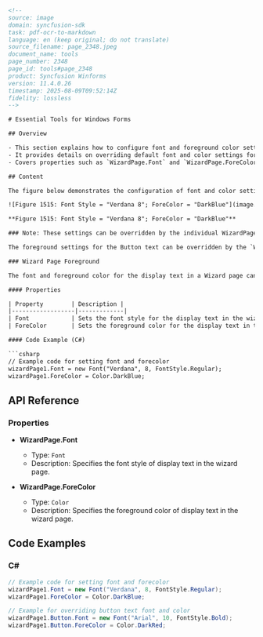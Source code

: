 ```html
<!-- 
source: image
domain: syncfusion-sdk
task: pdf-ocr-to-markdown
language: en (keep original; do not translate)
source_filename: page_2348.jpeg
document_name: tools
page_number: 2348
page_id: tools#page_2348
product: Syncfusion Winforms
version: 11.4.0.26
timestamp: 2025-08-09T09:52:14Z
fidelity: lossless
-->

# Essential Tools for Windows Forms

## Overview

- This section explains how to configure font and foreground color settings for registration details forms in a Windows Forms application.
- It provides details on overriding default font and color settings for individual wizard pages.
- Covers properties such as `WizardPage.Font` and `WizardPage.ForeColor` for controlling display text attributes.

## Content

The figure below demonstrates the configuration of font and color settings for a registration wizard interface.

![Figure 1515: Font Style = "Verdana 8"; ForeColor = "DarkBlue"](image.png)

**Figure 1515: Font Style = "Verdana 8"; ForeColor = "DarkBlue"**

### Note: These settings can be overridden by the individual WizardPage.Font and WizardPage.ForeColor settings.

The foreground settings for the Button text can be overridden by the `WizardPage.Button.Font` and `WizardPage.Button.ForeColor` settings as well. See the **Button Appearance** topic for more details.

### Wizard Page Foreground

The font and foreground color for the display text in a Wizard page can be controlled through the following properties:

#### Properties

| Property        | Description |
|------------------|-------------|
| Font            | Sets the font style for the display text in the wizard page. |
| ForeColor       | Sets the foreground color for the display text in the wizard page. |

#### Code Example (C#)

```csharp
// Example code for setting font and forecolor
wizardPage1.Font = new Font("Verdana", 8, FontStyle.Regular);
wizardPage1.ForeColor = Color.DarkBlue;
```

## API Reference

### Properties

- **WizardPage.Font**  
  - Type: `Font`  
  - Description: Specifies the font style of display text in the wizard page.
  
- **WizardPage.ForeColor**  
  - Type: `Color`  
  - Description: Specifies the foreground color of display text in the wizard page.

## Code Examples

### C#

```csharp
// Example code for setting font and forecolor
wizardPage1.Font = new Font("Verdana", 8, FontStyle.Regular);
wizardPage1.ForeColor = Color.DarkBlue;

// Example for overriding button text font and color
wizardPage1.Button.Font = new Font("Arial", 10, FontStyle.Bold);
wizardPage1.Button.ForeColor = Color.DarkRed;
```

<!-- tags: [product, Windows Forms, font settings, wizard pages, foreground color, Syncfusion Winforms, 11.4.0.26] keywords: [registration details, font style, forecolor, wizardPage.Font, WizardPage.ForeColor, Button.Appearance, C#] -->
```